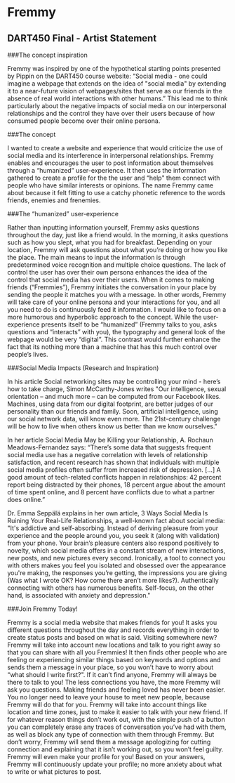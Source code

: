 # Fremmy

## DART450 Final - Artist Statement

###The concept inspiration

Fremmy was inspired by one of the hypothetical starting points presented by Pippin on the DART450 course website: “Social media - one could imagine a webpage that extends on the idea of "social media" by extending it to a near-future vision of webpages/sites that serve as our friends in the absence of real world interactions with other humans.” This lead me to think particularly about the negative impacts of social media on our interpersonal relationships and the control they have over their users because of how consumed people become over their online persona. 

###The concept

I wanted to create a website and experience that would criticize the use of social media and its interference in interpersonal relationships. Fremmy enables and encourages the user to post information about themselves through a “humanized” user-experience. It then uses the information gathered to create a profile for the the user and “help" them connect with people who have similar interests or opinions. The name Fremmy came about because it felt fitting to use a catchy phonetic reference to the words friends, enemies and frenemies. 

###The “humanized” user-experience

Rather than inputting information yourself, Fremmy asks questions throughout the day, just like a friend would. In the morning, it asks questions such as how you slept, what you had for breakfast. Depending on your location, Fremmy will ask questions about what you’re doing or how you like the place. The main means to input the information is through predetermined voice recognition and multiple choice questions. The lack of control the user has over their own persona enhances the idea of the control that social media has over their users. When it comes to making friends (“Fremmies”), Fremmy initiates the conversation in your place by sending the people it matches you with a message. In other words, Fremmy will take care of your online persona and your interactions for you, and all you need to do is continuously feed it information. I would like to focus on a more humorous and hyperbolic approach to the concept. While the user-experience presents itself to be “humanized” (Fremmy talks to you, asks questions and “interacts” with you), the typography and general look of the webpage would be very “digital”. This contrast would further enhance the fact that its nothing more than a machine that has this much control over people’s lives.

###Social Media Impacts (Research and Inspiration)

In his article Social networking sites may be controlling your mind - here’s how to take charge, Simon McCarthy-Jones writes "Our intelligence, sexual orientation – and much more – can be computed from our Facebook likes. Machines, using data from our digital footprint, are better judges of our personality than our friends and family. Soon, artificial intelligence, using our social network data, will know even more. The 21st-century challenge will be how to live when others know us better than we know ourselves."

In her article Social Media May be Killing your Relationship, A. Rochaun Meadows-Fernandez says: “There’s some data that suggests frequent social media use has a negative correlation with levels of relationship satisfaction, and recent research has shown that individuals with multiple social media profiles often suffer from increased risk of depression. […] A good amount of tech-related conflicts happen in relationships: 42 percent report being distracted by their phones, 18 percent argue about the amount of time spent online, and 8 percent have conflicts due to what a partner does online.”

Dr. Emma Seppälä explains in her own article, 3 Ways Social Media Is Ruining Your Real-Life Relationships, a well-known fact about social media: "It's addictive and self-absorbing. Instead of deriving pleasure from your experience and the people around you, you seek it (along with validation) from your phone. Your brain’s pleasure centers also respond positively to novelty, which social media offers in a constant stream of new interactions, new posts, and new pictures every second. Ironically, a tool to connect you with others makes you feel you isolated and obsessed over the appearance you're making, the responses you’re getting, the impressions you are giving (Was what I wrote OK? How come there aren’t more likes?). Authentically connecting with others has numerous benefits. Self-focus, on the other hand, is associated with anxiety and depression."


###Join Fremmy Today!

Fremmy is a social media website that makes friends for you! It asks you different questions throughout the day and records everything in order to create status posts and based on what is said. Visiting somewhere new? Fremmy will take into account new locations and talk to you right away so that you can share with all you Fremmies! It then finds other people who are feeling or experiencing similar things based on keywords and options and sends them a message in your place, so you won’t have to worry about “what should I write first?". If it can’t find anyone, Fremmy will always be there to talk to you! The less connections you have, the more Fremmy will ask you questions. Making friends and feeling loved has never been easier. You no longer need to leave your house to meet new people, because Fremmy will do that for you. Fremmy will take into account things like location and time zones, just to make it easier to talk with your new friend. If for whatever reason things don’t work out, with the simple push of a button you can completely erase any traces of conversation you’ve had with them, as well as block any type of connection with them through Fremmy. But don’t worry, Fremmy will send them a message apologizing for cutting connection and explaining that it isn’t working out, so you won’t feel guilty. Fremmy will even make your profile for you! Based on your answers, Fremmy will continuously update your profile; no more anxiety about what to write or what pictures to post.
